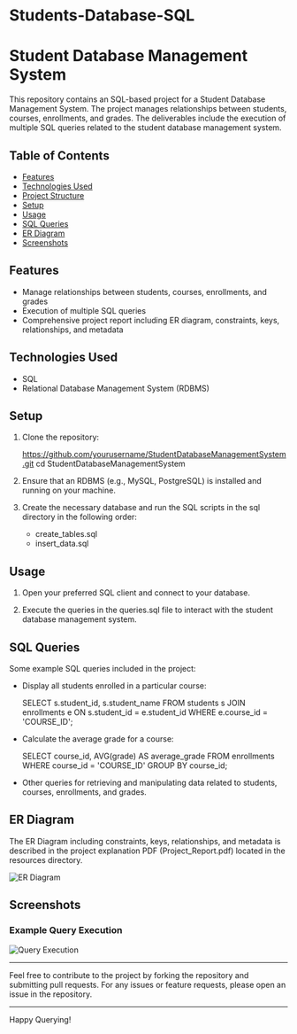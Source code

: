 # Students-Database-SQL
# Student Database Management System

This repository contains an SQL-based project for a Student Database Management System. The project manages relationships between students, courses, enrollments, and grades. The deliverables include the execution of multiple SQL queries related to the student database management system.

## Table of Contents

- [Features](#features)
- [Technologies Used](#technologies-used)
- [Project Structure](#project-structure)
- [Setup](#setup)
- [Usage](#usage)
- [SQL Queries](#sql-queries)
- [ER Diagram](#er-diagram)
- [Screenshots](#screenshots)

## Features

- Manage relationships between students, courses, enrollments, and grades
- Execution of multiple SQL queries
- Comprehensive project report including ER diagram, constraints, keys, relationships, and metadata

## Technologies Used

- SQL
- Relational Database Management System (RDBMS)


## Setup

1. Clone the repository:

    
    https://github.com/yourusername/StudentDatabaseManagementSystem.git
    cd StudentDatabaseManagementSystem
    

2. Ensure that an RDBMS (e.g., MySQL, PostgreSQL) is installed and running on your machine.

3. Create the necessary database and run the SQL scripts in the sql directory in the following order:
    - create_tables.sql
    - insert_data.sql

## Usage

1. Open your preferred SQL client and connect to your database.

2. Execute the queries in the queries.sql file to interact with the student database management system.

## SQL Queries

Some example SQL queries included in the project:

- Display all students enrolled in a particular course:

    
    SELECT s.student_id, s.student_name
    FROM students s
    JOIN enrollments e ON s.student_id = e.student_id
    WHERE e.course_id = 'COURSE_ID';
    

- Calculate the average grade for a course:

    
    SELECT course_id, AVG(grade) AS average_grade
    FROM enrollments
    WHERE course_id = 'COURSE_ID'
    GROUP BY course_id;
    

- Other queries for retrieving and manipulating data related to students, courses, enrollments, and grades.

## ER Diagram

The ER Diagram including constraints, keys, relationships, and metadata is described in the project explanation PDF (Project_Report.pdf) located in the resources directory.

![ER Diagram](resources/ER_Diagram.png)

## Screenshots

### Example Query Execution

![Query Execution](screenshots/query_execution.png)

---

Feel free to contribute to the project by forking the repository and submitting pull requests. For any issues or feature requests, please open an issue in the repository.

---

Happy Querying!
